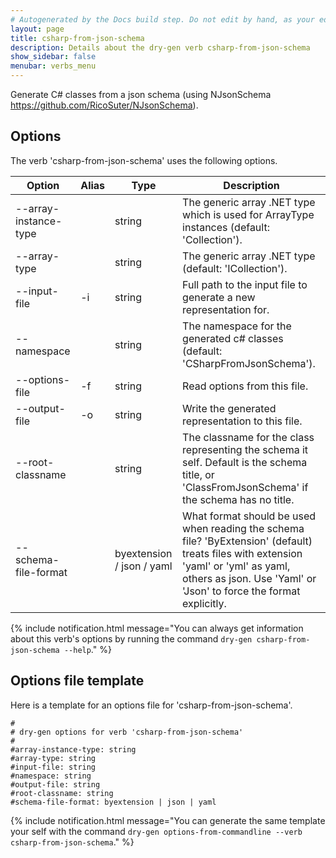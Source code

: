 ```yaml
---
# Autogenerated by the Docs build step. Do not edit by hand, as your edit will get overwritten by the next Docs build.
layout: page
title: csharp-from-json-schema
description: Details about the dry-gen verb csharp-from-json-schema
show_sidebar: false
menubar: verbs_menu
---
```

Generate C# classes from a json schema (using NJsonSchema https://github.com/RicoSuter/NJsonSchema). 

## Options
The verb 'csharp-from-json-schema' uses the following options.

|Option|Alias|Type|Description|
|---|---|---|---|
|--array-instance-type||string|The generic array .NET type which is used for ArrayType instances (default: 'Collection').|
|--array-type||string|The generic array .NET type (default: 'ICollection').|
|--input-file|-i|string|Full path to the input file to generate a new representation for.|
|--namespace||string|The namespace for the generated c# classes (default: 'CSharpFromJsonSchema').|
|--options-file|-f|string|Read options from this file.|
|--output-file|-o|string|Write the generated representation to this file.|
|--root-classname||string|The classname for the class representing the schema it self. Default is the schema title, or 'ClassFromJsonSchema' if the schema has no title.|
|--schema-file-format||byextension / json / yaml|What format should be used when reading the schema file? 'ByExtension' (default) treats files with extension 'yaml' or 'yml' as yaml, others as json. Use 'Yaml' or 'Json' to force the format explicitly.|

{% include notification.html
message="You can always get information about this verb's options by running the command `dry-gen csharp-from-json-schema --help`."
%}
## Options file template
Here is a template for an options file for 'csharp-from-json-schema'. 
```
#
# dry-gen options for verb 'csharp-from-json-schema'
#
#array-instance-type: string
#array-type: string
#input-file: string
#namespace: string
#output-file: string
#root-classname: string
#schema-file-format: byextension | json | yaml
```
{% include notification.html
message="You can generate the same template your self with the command `dry-gen options-from-commandline --verb csharp-from-json-schema`."
%}
